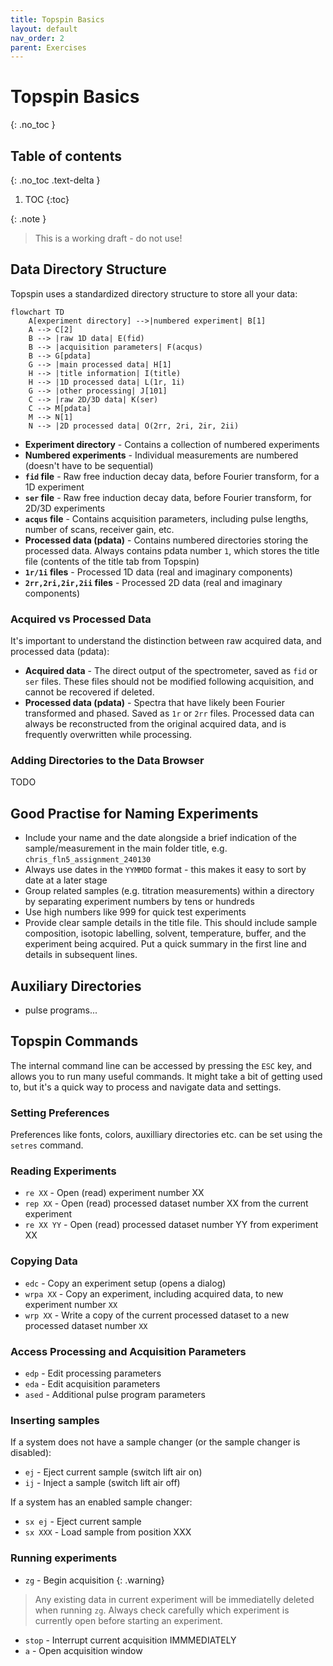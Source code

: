 ```yaml
---
title: Topspin Basics
layout: default
nav_order: 2
parent: Exercises
---
```


# Topspin Basics
{: .no_toc }

## Table of contents
{: .no_toc .text-delta }

1. TOC
{:toc}

{: .note }
> This is a working draft - do not use!


## Data Directory Structure

Topspin uses a standardized directory structure to store all your data:

```mermaid
flowchart TD
    A[experiment directory] -->|numbered experiment| B[1]
    A --> C[2]
    B --> |raw 1D data| E(fid)
    B --> |acquisition parameters| F(acqus)
    B --> G[pdata]
    G --> |main processed data| H[1]
    H --> |title information| I(title)
    H --> |1D processed data| L(1r, 1i)
    G --> |other processing| J[101]
    C --> |raw 2D/3D data| K(ser)
    C --> M[pdata]
    M --> N[1]
    N --> |2D processed data| O(2rr, 2ri, 2ir, 2ii)
```

- **Experiment directory** - Contains a collection of numbered experiments 
- **Numbered experiments** - Individual measurements are numbered (doesn't have to be sequential)
- **`fid` file** - Raw free induction decay data, before Fourier transform, for a 1D experiment
- **`ser` file** - Raw free induction decay data, before Fourier transform, for 2D/3D experiments
- **`acqus` file** - Contains acquisition parameters, including pulse lengths, number of scans, receiver gain, etc.
- **Processed data (pdata)** - Contains numbered directories storing the processed data. Always contains pdata number `1`, which stores the title file (contents of the title tab from Topspin)
- **`1r/1i` files** - Processed 1D data (real and imaginary components)
- **`2rr,2ri,2ir,2ii` files** - Processed 2D data (real and imaginary components)

### Acquired vs Processed Data 

It's important to understand the distinction between raw acquired data, and processed data (pdata):

- **Acquired data** - The direct output of the spectrometer, saved as `fid` or `ser` files. These files should not be modified following acquisition, and cannot be recovered if deleted.
- **Processed data (pdata)** - Spectra that have likely been Fourier transformed and phased. Saved as `1r` or `2rr` files. Processed data can always be reconstructed from the original acquired data, and is frequently overwritten while processing.

### Adding Directories to the Data Browser

TODO


## Good Practise for Naming Experiments 

- Include your name and the date alongside a brief indication of the sample/measurement in the main folder title, e.g. `chris_fln5_assignment_240130`
- Always use dates in the `YYMMDD` format - this makes it easy to sort by date at a later stage
- Group related samples (e.g. titration measurements) within a directory by separating experiment numbers by tens or hundreds
- Use high numbers like 999 for quick test experiments
- Provide clear sample details in the title file. This should include sample composition, isotopic labelling, solvent, temperature, buffer, and the experiment being acquired. Put a quick summary in the first line and details in subsequent lines.


## Auxiliary Directories 

- pulse programs...


## Topspin Commands

The internal command line can be accessed by pressing the `ESC` key, and allows you to run many useful commands. It might take a bit of getting used to, but it's a quick way to process and navigate data and settings.

### Setting Preferences 

Preferences like fonts, colors, auxilliary directories etc. can be set using the `setres` command.

### Reading Experiments 

- `re XX` - Open (read) experiment number XX
- `rep XX` - Open (read) processed dataset number XX from the current experiment
- `re XX YY` - Open (read) processed dataset number YY from experiment XX

### Copying Data

- `edc` - Copy an experiment setup (opens a dialog)
- `wrpa XX` - Copy an experiment, including acquired data, to new experiment number `XX`
- `wrp XX` - Write a copy of the current processed dataset to a new processed dataset number `XX`

### Access Processing and Acquisition Parameters

- `edp` - Edit processing parameters
- `eda` - Edit acquisition parameters 
- `ased` - Additional pulse program parameters


### Inserting samples

If a system does not have a sample changer (or the sample changer is disabled):
- `ej` - Eject current sample (switch lift air on)
- `ij` - Inject a sample (switch lift air off)

If a system has an enabled sample changer:
- `sx ej` - Eject current sample
- `sx XXX` - Load sample from position XXX

  
### Running experiments

- `zg` - Begin acquisition
{: .warning}
> Any existing data in current experiment will be immediatelly deleted when running `zg`. Always check carefully which experiment is currently open before starting an experiment.
- `stop` - Interrupt current acquisition IMMMEDIATELY
- `a` - Open acquisition window
